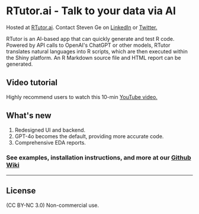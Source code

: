 # RTutor.ai - Talk to your data via AI
Hosted at [RTutor.ai](https://RTutor.ai).  Contact Steven Ge on [LinkedIn](https://www.linkedin.com/in/steven-ge-ab016947/) or [Twitter.](https://twitter.com/StevenXGe)

RTutor is an AI-based app that can quickly generate and test R code. Powered by API calls to OpenAI's ChatGPT or other models, RTutor translates natural languages into R scripts, which are then executed within the Shiny platform. An R Markdown source file and HTML report can be generated. 

## Video tutorial
Highly recommend users to watch this 10-min [YouTube video.](https://youtu.be/a-bZW26nK9k)

## What's new
  1. Redesigned UI and backend.
  2. GPT-4o becomes the default, providing more accurate code.
  3. Comprehensive EDA reports.

### See examples, installation instructions, and more at our [Github Wiki](https://github.com/gexijin/RTutor/wiki)
***

## License
(CC BY-NC 3.0) Non-commercial use.
